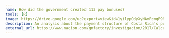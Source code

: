 ```yaml
---
name: How did the government created 113 pay bonuses?
tools: [R]
image: https://drive.google.com/uc?export=view&id=1yilypOdyXyNAmPcmqP9RKOusg_S2EsnM
description: An analysis about the payment structure of Costa Rica's public sector  
external_url: https://www.nacion.com/gnfactory/investigacion/2017/CalculadoraSalariosPublicos/notas/como_creo_gobierno_central_pluses_salariales_premiar_empleado.html
---
```


